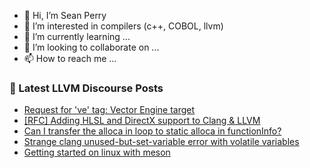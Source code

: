 - 👋 Hi, I’m Sean Perry
- 👀 I’m interested in compilers (c++, COBOL, llvm)
- 🌱 I’m currently learning ...
- 💞️ I’m looking to collaborate on ...
- 📫 How to reach me ...

<!---
s66perry/s66perry is a ✨ special ✨ repository because its `README.md` (this file) appears on your GitHub profile.
You can click the Preview link to take a look at your changes.
--->
### 📕 Latest LLVM Discourse Posts

<!-- DISCOURSE-LLVM:START -->
- [Request for &#39;ve&#39; tag: Vector Engine target](https://discourse.llvm.org/t/request-for-ve-tag-vector-engine-target/60848/1)
- [[RFC] Adding HLSL and DirectX support to Clang &amp; LLVM](https://discourse.llvm.org/t/rfc-adding-hlsl-and-directx-support-to-clang-llvm/60783/9)
- [Can I transfer the alloca in loop to static alloca in functionInfo?](https://discourse.llvm.org/t/can-i-transfer-the-alloca-in-loop-to-static-alloca-in-functioninfo/60843/1)
- [Strange clang unused-but-set-variable error with volatile variables](https://discourse.llvm.org/t/strange-clang-unused-but-set-variable-error-with-volatile-variables/60841/1)
- [Getting started on linux with meson](https://discourse.llvm.org/t/getting-started-on-linux-with-meson/60839/1)
<!-- DISCOURSE-LLVM:END -->
